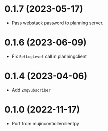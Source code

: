 # 0.1.7 (2023-05-17)

- Pass webstack password to planning server.

# 0.1.6 (2023-06-09)

- Fix `SetLogLevel` call in planningclient

# 0.1.4 (2023-04-06)

- Add `ZmqSubscriber`


# 0.1.0 (2022-11-17)

- Port from mujincontrollerclientpy
